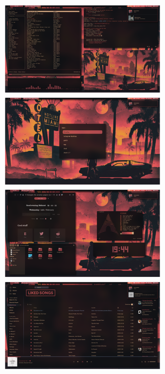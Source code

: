 ![Image description](https://github.com/altindas/dots/blob/master/Screenshots/2020-02-19_19:38:21_FS.png)

![Image description](https://github.com/altindas/dots/blob/master/Screenshots/2020-02-19_19:38:55_FS.png)

![Image description](https://github.com/altindas/dots/blob/master/Screenshots/2020-02-19_19:44:33_FS.png)

![Image description](https://github.com/altindas/dots/blob/master/Screenshots/2020-02-19_20:49:58_FS.png)

